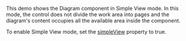 This demo shows the Diagram component in Simple View mode. In this mode, the control does not divide the work area into pages and the diagram's content occupies all the available area inside the component. 

To enable Simple View mode, set the [simpleView](/Documentation/ApiReference/UI_Components/dxDiagram/Configuration/#simpleView) property to true.
<!--split-->